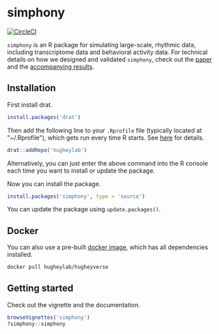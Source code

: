 # simphony
[![CircleCI](https://circleci.com/gh/hugheylab/simphony.svg?style=shield)](https://circleci.com/gh/hugheylab/simphony)

`simphony` is an R package for simulating large-scale, rhythmic data, including transcriptome data and behavioral activity data. For technical details on how we designed and validated `simphony`, check out the [paper](https://doi.org/10.7717/peerj.6985) and the [accompanying results](https://doi.org/10.6084/m9.figshare.7441355).

## Installation
First install drat.
```R
install.packages('drat')
```

Then add the following line to your `.Rprofile` file (typically located at "~/.Rprofile"), which gets run every time R starts. See [here](https://csgillespie.github.io/efficientR/3-3-r-startup.html#r-startup) for details.
```R
drat::addRepo('hugheylab')
```
Alternatively, you can just enter the above command into the R console each time you want to install or update the package.

Now you can install the package.
```R
install.packages('simphony', type = 'source')
```
You can update the package using `update.packages()`.

## Docker
You can also use a pre-built [docker image](https://hub.docker.com/r/hugheylab/hugheyverse), which has all dependencies installed.
```bash
docker pull hugheylab/hugheyverse
```

## Getting started
Check out the vignette and the documentation.
```R
browseVignettes('simphony')
?simphony::simphony
```
